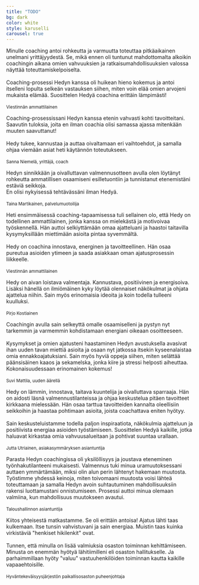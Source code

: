 ```yaml
---
title: "TODO"
bg: dark
color: white
style: karuselli
carousel: true
---
```


Minulle coaching antoi rohkeutta ja varmuutta toteuttaa pitkäaikainen unelmani yrittäjyydestä. Se, mikä ennen oli tuntunut mahdottomalta alkoikin coachingin aikana omien vahvuuksien ja ratkaisumahdollisuuksien valossa näyttää toteuttamiskelpoiselta.<br/><br/>
Coaching-prosessi Hedyn kanssa oli huikean hieno kokemus ja antoi itselleni lopulta selkeän vastauksen siihen, miten voin elää omien arvojeni mukaista elämää. Suosittelen Hedyä coachina erittäin lämpimästi!<br/><br/>
<sub>Viestinnän ammattilainen</sub>

Coaching-prosessissani Hedyn kanssa etenin vahvasti kohti tavoitteitani. Saavutin tuloksia, joita en ilman coachia olisi samassa ajassa mitenkään muuten saavuttanut!<br/><br/>
Hedy tukee, kannustaa ja auttaa oivaltamaan eri vaihtoehdot, ja samalla ohjaa viemään asiat heti käytännön toteutukseen.<br/><br/>
<sub>Sanna Niemelä, yrittäjä, coach</sub>

Hedyn sinnikkään ja oivalluttavan valmennusotteen avulla olen löytänyt rohkeutta ammatillisen osaamiseni esilletuontiin ja tunnistanut etenemistäni estäviä seikkoja.<br/>En olisi nykyisessä tehtävässäni ilman Hedyä.<br/><br/>
<sub>Taina Martikainen, palvelumuotoilija</sub>

Heti ensimmäisessä coaching-tapaamisessa tuli sellainen olo, että Hedy on todellinen ammattilainen, jonka kanssa on mielekästä ja motivoivaa työskennellä. Hän auttoi selkiyttämään omaa ajatteluani ja haastoi taitavilla kysymyksillään miettimään asioita pintaa syvemmältä.<br/><br/>
Hedy on coachina innostava, energinen ja tavoitteellinen. Hän osaa pureutua asioiden ytimeen ja saada asiakkaan oman ajatusprosessin liikkeelle.<br/><br/>
<sub>Viestinnän ammattilainen</sub>

Hedy on aivan loistava valmentaja. Kannustava, positiivinen ja energisoiva. Lisäksi hänellä on ilmiömäinen kyky löytää olennaiset näkökulmat ja ohjata ajattelua niihin. Sain myös erinomaisia ideoita ja koin todella tulleeni kuulluksi.<br/><br/>
<sub>Pirjo Kostiainen</sub>

Coachingin avulla sain selkeyttä omalle osaamiselleni ja pystyn nyt tarkemmin ja varmemmin kohdistamaan energiani oikeaan osoitteeseen.<br/><br/>
Kysymykset ja omien ajatusteni haastaminen Hedyn avustuksella avasivat ihan uuden tavan miettiä asioita ja osaan nyt jatkossa itsekin kyseenalaistaa omia ennakkoajatuksiani. Sain myös hyviä oppeja siihen, miten selättää päänsisäinen kaaos ja sekamelska, jonka kiire ja stressi helposti aiheuttaa. Kokonaisuudessaan erinomainen kokemus!<br/><br/>
<sub>Suvi Mattila, uuden äärellä</sub>

Hedy on lämmin, innostava, taitava kuuntelija ja oivalluttava sparraaja. Hän on aidosti läsnä valmennustilanteissa ja ohjaa keskustelua pitäen tavoitteet kirkkaana mielessään. Hän osaa tarttua tavoitteiden kannalta oleellisiin seikkoihin ja haastaa pohtimaan asioita, joista coachattava eniten hyötyy.<br/><br/>
Sain keskusteluistamme todella paljon inspiraatiota, näkökulmia ajatteluun ja positiivista energiaa asioiden työstämiseen. Suosittelen Hedyä kaikille, jotka haluavat kirkastaa omia vahvuusalueitaan ja pohtivat suuntaa urallaan.<br/><br/>
<sub>Jutta Utriainen, asiakasymmäryksen asiantuntija</sub>

Parasta Hedyn coachingissa oli yksilöllisyys ja joustava eteneminen työnhakutilanteeni mukaisesti. Valmennus tuki minua uramuutoksessani auttaen ymmärtämään, miksi olin alun perin lähtenyt hakemaan muutosta. Työstimme yhdessä keinoja, miten toivomaani muutosta voisi lähteä toteuttamaan ja samalla Hedyn avoin suhtautuminen mahdollisuuksiin rakensi luottamustani onnistumiseen. Prosessi auttoi minua olemaan valmiina, kun mahdollisuus muutokseen avautui.<br/><br/>
<sub>Taloushallinnon asiantuntija</sub>

Kiitos yhteisestä matkastamme. Se oli erittäin antoisa! Ajatus lähti taas kulkemaan. Itse tunsin vahvistuvani ja sain energiaa. Muistin taas kuinka virkistäviä "henkiset hikilenkit" ovat.<br/><br/>
Tunnen, että minulla on lisää valmiuksia osaston toiminnan kehittämiseen. Minusta on enemmän hyötyä lähitiimilleni eli osaston hallitukselle. Ja parhaimmillaan hyöty "valuu" vastuuhenkilöiden toiminnan kautta kaikille vapaaehtoisille.<br/><br/>
<sub>Hyväntekeväisyysjärjestön paikallisosaston puheenjohtaja</sub>
